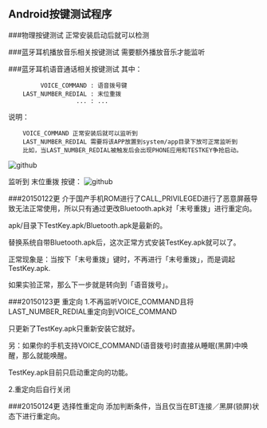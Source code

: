 Android按键测试程序
---
###物理按键测试
正常安装启动后就可以检测

###蓝牙耳机播放音乐相关按键测试
需要额外播放音乐才能监听

###蓝牙耳机语音通话相关按键测试
其中：

		     VOICE_COMMAND : 语音拨号键
		LAST_NUMBER_REDIAL : 末位重拨
		               ... : ...

说明：

		VOICE_COMMAND 正常安装后就可以监听到
		LAST_NUMBER_REDIAL 需要将该APP放置到system/app目录下放可正常监听到
		比如，当LAST_NUMBER_REDIAL被触发后会出现PHONE应用和TESTKEY争抢启动。
![github](https://github.com/kangear/TestKey/blob/master/apk/device-2015-01-21-152934.png "github") 

监听到 末位重拨 按键：
![github](https://github.com/kangear/TestKey/blob/master/apk/last_number_redail.png "github")


###20150122更
介于国产手机ROM进行了CALL_PRIVILEGED进行了恶意屏蔽导致无法正常使用，所以只有通过更改Bluetooth.apk对「末号重拨」进行重定向。

apk/目录下TestKey.apk/Bluetooth.apk是最新的。

替换系统自带Bluetooth.apk后，这次正常方式安装TestKey.apk就可以了。

正常现象是：当按下「末号重拨」键时，不再进行「末号重拨」，而是调起TestKey.apk.

如果实验正常，那么下一步就是转向到「语音拨号」。

###20150123更 重定向
1.不再监听VOICE_COMMAND且将LAST_NUMBER_REDIAL重定向到VOICE_COMMAND

只更新了TestKey.apk只重新安装它就好。

另：如果你的手机支持VOICE_COMMAND(语音拨号)时直接从睡眠(黑屏)中唤醒，那么就能唤醒。

TestKey.apk目前只启动重定向的功能。

2.重定向后自行关闭

###20150124更 选择性重定向
添加判断条件，当且仅当在BT连接／黑屏(锁屏)状态下进行重定向。
